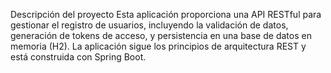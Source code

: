 Descripción del proyecto
Esta aplicación proporciona una API RESTful para gestionar el registro de usuarios, incluyendo la validación de datos, generación de tokens de acceso, y persistencia en una base de datos en memoria (H2). La aplicación sigue los principios de arquitectura REST y está construida con Spring Boot.
